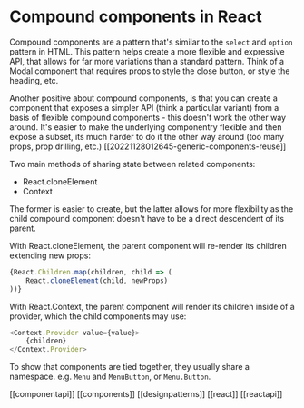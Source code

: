 # Compound components in React

Compound components are a pattern that's similar to the `select` and `option` pattern in HTML. This pattern helps create a more flexible and expressive API, that allows for far more variations than a standard pattern. Think of a Modal component that requires props to style the close button, or style the heading, etc.

Another positive about compound components, is that you can create a component that exposes a simpler API (think a particular variant) from a basis of flexible compound components - this doesn't work the other way around. It's easier to make the underlying componentry flexible and then expose a subset, its much harder to do it the other way around (too many props, prop drilling, etc.) [[20221128012645-generic-components-reuse]]

Two main methods of sharing state between related components:
- React.cloneElement
- Context

The former is easier to create, but the latter allows for more flexibility as the child compound component doesn't have to be a direct descendent of its parent.

With React.cloneElement, the parent component will re-render its children extending new props:
```javascript
{React.Children.map(children, child => (
    React.cloneElement(child, newProps)
))}
```

With React.Context, the parent component will render its children inside of a provider, which the child components may use:
```javascript
<Context.Provider value={value}>
    {children}
</Context.Provider>
```

To show that components are tied together, they usually share a namespace. e.g. `Menu` and `MenuButton`, or `Menu.Button`.

[[componentapi]]
[[components]]
[[designpatterns]]
[[react]]
[[reactapi]]